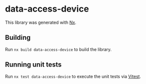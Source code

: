 # data-access-device

This library was generated with [Nx](https://nx.dev).

## Building

Run `nx build data-access-device` to build the library.

## Running unit tests

Run `nx test data-access-device` to execute the unit tests via [Vitest](https://vitest.dev/).
